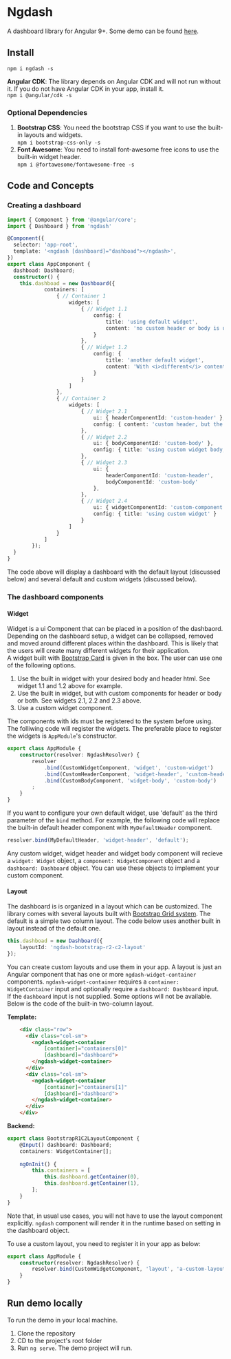 # Ngdash
A dashboard library for Angular 9+. Some demo can be found [here](https://mohayemin.github.io/ngdash/).

## Install
`npm i ngdash -s`

**Angular CDK**: The library depends on Angular CDK and will not run without it. If you do not have Angular CDK in your app, install it.  
`npm i @angular/cdk -s`

### Optional Dependencies
1. **Bootstrap CSS**: You need the bootstrap CSS if you want to use the built-in layouts and widgets.  
`npm i bootstrap-css-only -s`  
2. **Font Awesome**: You need to install font-awesome free icons to use the built-in widget header.  
`npm i @fortawesome/fontawesome-free -s`

## Code and Concepts
### Creating a dashboard

```typescript
import { Component } from '@angular/core';
import { Dashboard } from 'ngdash'

@Component({
  selector: 'app-root',
  template: '<ngdash [dashboard]="dashboad"></ngdash>',
})
export class AppComponent {
  dashboad: Dashboard;
  constructor() {
    this.dashboad = new Dashboard({
			containers: [
				{ // Container 1
					widgets: [
						{ // Widget 1.1
							config: { 
								title: 'using default widget', 
								content: 'no custom header or body is used here' 
							} 
						},
						{ // Widget 1.2
							config: { 
								title: 'another default widget', 
								content: 'With <i>different</i> content' 
							} 
						}
					]
				},
				{ // Container 2
					widgets: [
						{ // Widget 2.1
							ui: { headerComponentId: 'custom-header' }, 
							config: { content: 'custom header, but the content is default' } 
						},
						{ // Widget 2.2
							ui: { bodyComponentId: 'custom-body' }, 
							config: { title: 'using custom widget body, but default component with default header' } 
						},
						{ // Widget 2.3
							ui: { 
								headerComponentId: 'custom-header', 
								bodyComponentId: 'custom-body' 
							}, 
						},
						{ // Widget 2.4
							ui: { widgetComponentId: 'custom-component' }, 
							config: { title: 'using custom widget' } 
						}
					]
				}
			]
		});
  }
}
```

The code above will display a dashboard with the default layout (discussed below) and several default and custom widgets (discussed below).

### The dashboard components
#### Widget
Widget is a ui Component that can be placed in a position of the dashbaord. Depending on the dashboard setup, a widget can be collapsed, removed and moved around different places within the dashboard. This is likely that the users will create many different widgets for their application.  
A widget built with [Bootstrap Card](https://getbootstrap.com/docs/4.4/components/card/) is given in the box. The user can use one of the following options.  

1. Use the built in widget with your desired body and header html. See widget 1.1 and 1.2 above for example.
2. Use the built in widget, but with custom components for header or body or both. See widgets 2.1, 2.2 and 2.3 above.
3. Use a custom widget component.

The components with ids must be registered to the system before using. The folliwing code will register the widgets. The preferable place to register the widgets is `AppModule`'s constructor.

```ts
export class AppModule {
	constructor(resolver: NgdashResolver) {
		resolver
			.bind(CustomWidgetComponent, 'widget', 'custom-widget')
			.bind(CustomHeaderComponent, 'widget-header', 'custom-header')
			.bind(CustomBodyComponent, 'widget-body', 'custom-body')
		;
	}
}
```

If you want to configure your own default widget, use 'default' as the third parameter of the `bind` method. For example, the following code will replace the built-in default header component with `MyDefaultHeader` component.  

```ts
resolver.bind(MyDefaultHeader, 'widget-header', 'default');
```

Any custom widget, widget header and widget body component will recieve a `widget: Widget` object, a `component: WidgetComponent` object and a `dashboard: Dashboard` object. You can use these objects to implement your custom component. 

#### Layout
The dashboard is is organized in a layout which can be customized. The library comes with several layouts built with [Bootstrap Grid system](https://getbootstrap.com/docs/4.4/layout/grid/). The default is a simple two column layout. The code below uses another built in layout instead of the default one.

```ts
this.dashboad = new Dashboard({
	layoutId: 'ngdash-bootstrap-r2-c2-layout'
});
```

You can create custom layouts and use them in your app. A layout is just an Angular component that has one or more `ngdash-widget-container` components. `ngdash-widget-container` requires a `container: WidgetContainer` input and optionally require a `dashboard: Dashboard` input. If the `dashboard` input is not supplied. Some options will not be available. Below is the code of the built-in two-column layout.

**Template:**
```html
    <div class="row">
      <div class="col-sm">
		<ngdash-widget-container 
			[container]="containers[0]" 
			[dashboard]="dashboard">
		</ngdash-widget-container>
      </div>
      <div class="col-sm">
		<ngdash-widget-container 
			[container]="containers[1]" 
			[dashboard]="dashboard">
		</ngdash-widget-container>
      </div>
    </div>
```

**Backend:**
```ts
export class BootstrapR1C2LayoutComponent {
	@Input() dashboard: Dashboard;
	containers: WidgetContainer[];
	
	ngOnInit() {
		this.containers = [
			this.dashboard.getContainer(0),
			this.dashboard.getContainer(1),
		];
	}
}
```

Note that, in usual use cases, you will not have to use the layout component explicitly. `ngdash` component will render it in the runtime based on setting in the dashboard object. 

To use a custom layout, you need to register it in your app as below:
```ts
export class AppModule {
	constructor(resolver: NgdashResolver) {
		resolver.bind(CustomWidgetComponent, 'layout', 'a-custom-layout');
	}
}
```

## Run demo locally
To run the demo in your local machine.
1. Clone the repository
2. CD to the project's root folder
3. Run `ng serve`. The demo project will run.
